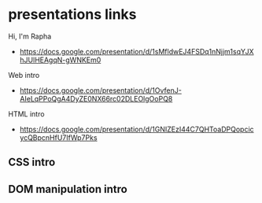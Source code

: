 #  presentations links

Hi, I'm Rapha
  - https://docs.google.com/presentation/d/1sMfldwEJ4FSDq1nNjjm1sqYJXhJUlHEAgqN-gWNKEm0
  
Web intro
  - https://docs.google.com/presentation/d/1OvfenJ-AIeLqPPoQgA4DyZE0NX66rc02DLEOlgOoPQ8

HTML intro
  - https://docs.google.com/presentation/d/1GNIZEzI44C7QHToaDPQopcicycQBpcnHfU7IfWp7Pks
  
CSS intro
  -
  
DOM manipulation intro
  -
  
  

